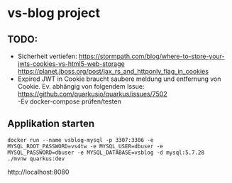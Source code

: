 # vs-blog project
## TODO:
- Sicherheit vertiefen:
https://stormpath.com/blog/where-to-store-your-jwts-cookies-vs-html5-web-storage  
https://planet.jboss.org/post/jax_rs_and_httponly_flag_in_cookies  
- Expired JWT in Cookie braucht saubere meldung und entfernung von Cookie. Ev. abhängig von folgendem Issue:  
https://github.com/quarkusio/quarkus/issues/7502  
-Ev docker-compose prüfen/testen  

## Applikation starten
```
docker run --name vsblog-mysql -p 3307:3306 -e MYSQL_ROOT_PASSWORD=vs4tw -e MYSQL_USER=dbuser -e MYSQL_PASSWORD=dbuser -e MYSQL_DATABASE=vsblog -d mysql:5.7.28
./mvnw quarkus:dev
```
http://localhost:8080